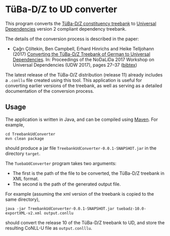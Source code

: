 # TüBa-D/Z to UD converter

This program converts the
[TüBa-D/Z constituency treebank](http://www.sfs.uni-tuebingen.de/en/ascl/resources/corpora/tueba-dz.html)
to [Universal Dependencies](http://universaldependencies.org/)
version 2 compliant dependency treebank.

The details of the conversion process is described in the paper:

- Çağrı Çöltekin, Ben Campbell, Erhard Hinrichs and Heike Telljohann
  (2017) [Converting the TüBa-D/Z Treebank of German to Universal
  Dependencies](http://www.aclweb.org/anthology/W17-0404).
  In: Proceedings of the NoDaLiDa 2017 Workshop on
  Universal Dependencies (UDW 2017), pages 27–37
  ([bibtex](tueba-to-ud.bib))

The latest release of the TüBa-D/Z distribution (release 11)
already includes a `.conllu` file created using this tool.
This application is useful for converting earlier versions of the treebank,
as well as serving as a detailed documentation of the conversion process.

## Usage

The application is written in Java, and can be compiled
using [Maven](https://maven.apache.org/).
For example,
```
cd TreebankUdConverter
mvn clean package
```
should produce a jar file `TreebankUdConverter-0.0.1-SNAPSHOT.jar`
in the directory `target`.

The `TuebaUdConverter` program takes two arguments:

- The first is the path of the file to be converted, the TüBa-D/Z treebank in XML format.
- The second is the path of the generated output file.

For example (assuming the xml version of the treebank is copied to the same
directory),

```
java -jar TreebankUdConverter-0.0.1-SNAPSHOT.jar tuebadz-10.0-exportXML-v2.xml output.conllu
```

should convert the release 10 of the TüBa-D/Z treebank to UD,
and store the resulting CoNLL-U file as `output.conlllu`.
